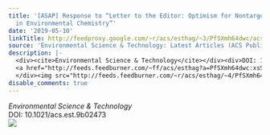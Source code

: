 ```yaml
---
title: '[ASAP] Response to “Letter to the Editor: Optimism for Nontarget Analysis
  in Environmental Chemistry”'
date: '2019-05-10'
linkTitle: http://feedproxy.google.com/~r/acs/esthag/~3/PfSXmh64dwc/acs.est.9b02473
source: 'Environmental Science & Technology: Latest Articles (ACS Publications)'
description: |-
  <div><cite>Environmental Science & Technology</cite></div><div>DOI: 10.1021/acs.est.9b02473</div><div class="feedflare">
  <a href="http://feeds.feedburner.com/~ff/acs/esthag?a=PfSXmh64dwc:xsSBPG1mK5M:yIl2AUoC8zA"><img src="http://feeds.feedburner.com/~ff/acs/esthag?d=yIl2AUoC8zA" border="0"></img></a>
  </div><img src="http://feeds.feedburner.com/~r/acs/esthag/~4/PfSXmh64dwc" height="1" width="1" ...
disable_comments: true
---
```

<div><cite>Environmental Science & Technology</cite></div><div>DOI: 10.1021/acs.est.9b02473</div><div class="feedflare">
<a href="http://feeds.feedburner.com/~ff/acs/esthag?a=PfSXmh64dwc:xsSBPG1mK5M:yIl2AUoC8zA"><img src="http://feeds.feedburner.com/~ff/acs/esthag?d=yIl2AUoC8zA" border="0"></img></a>
</div><img src="http://feeds.feedburner.com/~r/acs/esthag/~4/PfSXmh64dwc" height="1" width="1" ...